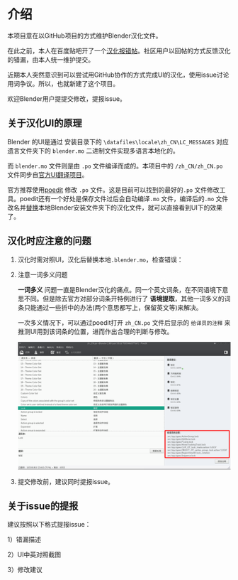 # 介绍
本项目意在以GitHub项目的方式维护Blender汉化文件。

在此之前，本人在百度贴吧开了一个[汉化报错帖](http://tieba.baidu.com/p/5530957667?pid=117496092864)。社区用户以回帖的方式反馈汉化的错漏，由本人统一维护提交。

近期本人突然意识到可以尝试用GitHub协作的方式完成UI的汉化，使用issue讨论用词争议。所以，也就新建了这个项目。

欢迎Blender用户提提交修改，提报issue。

## 关于汉化UI的原理
Blender 的UI是通过 安装目录下的 `\datafiles\locale\zh_CN\LC_MESSAGES` 对应遗言文件夹下的 `blender.mo` 二进制文件实现多语言本地化的。

而 `blender.mo` 文件则是由 `.po` 文件编译而成的。本项目中的 `/zh_CN/zh_CN.po` 文件同步自[官方UI翻译项目](https://svn.blender.org/svnroot/bf-translations/branches/zh_CN/)。

官方推荐使用[poedit](https://poedit.net/download) 修改 `.po` 文件。这是目前可以找到的最好的`.po` 文件修改工具。poedit还有一个好处是保存文件过后会自动编译`.mo` 文件，编译后的`.mo` 文件改名并[替换](https://www.jianshu.com/p/e6fdda5dd103)本地Blender安装文件夹下的汉化文件，就可以直接看到UI下的效果了。

## 汉化时应注意的问题
1. 汉化时需对照UI，汉化后替换本地`.blender.mo`，检查错误：
2. 注意一词多义问题
   
   **一词多义** 问题一直是Blender汉化的痛点。同一个英文词条，在不同语境下意思不同。但是除去官方对部分词条开特例进行了 **语境提取**，其他一词多义的词条只能通过一些折中的办法(两个意思都写上，保留英文等)来解决。

   一次多义情况下，可以通过poedit打开 `zh_CN.po` 文件后显示的 `给译员的注释` 来推测UI用到该词条的位置，进而作出合理的判断与修改。

   ![注释](./poedit_comments.png)

3. 提交修改前，建议同时提报issue。

## 关于issue的提报
建议按照以下格式提报issue：

1）错漏描述

2）UI中英对照截图

3）修改建议
